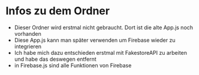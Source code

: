 # Infos zu dem Ordner
- Dieser Ordner wird erstmal nicht gebraucht. Dort ist die alte App.js noch vorhanden
- Diese App.js kann man später verwenden um Firebase wieder zu integrieren
- Ich habe mich dazu entschieden erstmal mit FakestoreAPI zu arbeiten und habe das deswegen entfernt
- in Firebase.js sind alle Funktionen von Firebase
